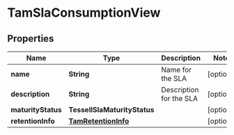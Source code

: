 

# TamSlaConsumptionView


## Properties

Name | Type | Description | Notes
------------ | ------------- | ------------- | -------------
**name** | **String** | Name for the SLA |  [optional]
**description** | **String** | Description for the SLA |  [optional]
**maturityStatus** | **TessellSlaMaturityStatus** |  |  [optional]
**retentionInfo** | [**TamRetentionInfo**](TamRetentionInfo.md) |  |  [optional]



